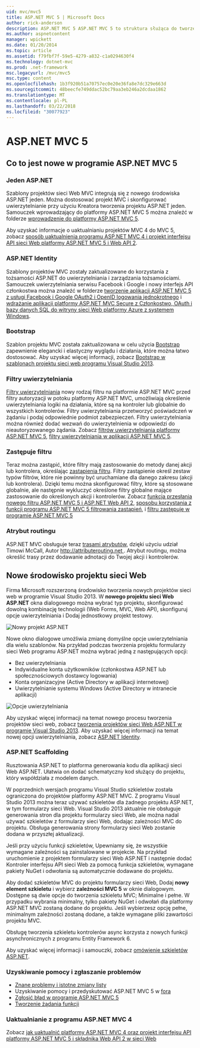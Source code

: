 ```yaml
---
uid: mvc/mvc5
title: ASP.NET MVC 5 | Microsoft Docs
author: rick-anderson
description: ASP.NET MVC 5 ASP.NET MVC 5 to struktura służąca do tworzenia aplikacji sieci web skalowalnych, opartych na standardach za pomocą często używanych wzorów projektów oraz funkcji platform AS....
ms.author: aspnetcontent
manager: wpickett
ms.date: 01/20/2014
ms.topic: article
ms.assetid: f79fbf7f-59e5-4279-a832-c1a0294630f4
ms.technology: dotnet-mvc
ms.prod: .net-framework
msc.legacyurl: /mvc/mvc5
msc.type: content
ms.openlocfilehash: 1b3f920b51a70757ec0e20e36fa8e7dc329e663d
ms.sourcegitcommit: 48beecfe749ddac52bc79aa3eb246a2dcdaa1862
ms.translationtype: MT
ms.contentlocale: pl-PL
ms.lasthandoff: 03/22/2018
ms.locfileid: "30077923"
---
```

<a name="aspnet-mvc-5"></a>ASP.NET MVC 5
====================
## <a name="whats-new-in-aspnet-mvc-5"></a>Co to jest nowe w programie ASP.NET MVC 5

### <a name="one-aspnet"></a>Jeden ASP.NET

Szablony projektów sieci Web MVC integrują się z nowego środowiska ASP.NET jeden. Można dostosować projekt MVC i skonfigurować uwierzytelnianie przy użyciu Kreatora tworzenia projektu ASP.NET jeden. Samouczek wprowadzający do platformy ASP.NET MVC 5 można znaleźć w folderze [wprowadzenie do platformy ASP.NET MVC 5](overview/getting-started/introduction/getting-started.md).

Aby uzyskać informacje o uaktualnianiu projektów MVC 4 do MVC 5, zobacz [sposób uaktualnienia programu ASP.NET MVC 4 i projekt interfejsu API sieci Web platformy ASP.NET MVC 5 i Web API 2](overview/releases/how-to-upgrade-an-aspnet-mvc-4-and-web-api-project-to-aspnet-mvc-5-and-web-api-2.md).

### <a name="aspnet-identity"></a>ASP.NET Identity

Szablony projektów MVC zostały zaktualizowane do korzystania z tożsamości ASP.NET do uwierzytelniania i zarządzania tożsamościami. Samouczek uwierzytelniania serwisu Facebook i Google i nowy interfejs API członkostwa można znaleźć w folderze [tworzenie aplikacji ASP.NET MVC 5 z usługi Facebook i Google OAuth2 i OpenID logowania jednokrotnego](overview/security/create-an-aspnet-mvc-5-app-with-facebook-and-google-oauth2-and-openid-sign-on.md) i [wdrażanie aplikacji platformy ASP.NET MVC Secure z Członkostwo, OAuth i bazy danych SQL do witryny sieci Web platformy Azure z systemem Windows](https://docs.microsoft.com/aspnet/core/security/authorization/secure-data).

### <a name="bootstrap"></a>Bootstrap

Szablon projektu MVC została zaktualizowana w celu użycia [Bootstrap](http://getbootstrap.com/) zapewnienie elegancki i elastyczny wyglądu i działania, które można łatwo dostosować. Aby uzyskać więcej informacji, zobacz [Bootstrap w szablonach projektu sieci web programu Visual Studio 2013](../visual-studio/overview/2013/creating-web-projects-in-visual-studio.md#bootstrap).

### <a name="authentication-filters"></a>Filtry uwierzytelniania

[Filtry uwierzytelniania](http://www.dotnetcurry.com/showarticle.aspx?ID=957) nowy rodzaj filtru na platformie ASP.NET MVC przed filtry autoryzacji w potoku platformy ASP.NET MVC, umożliwiają określenie uwierzytelniania logiki na działania, które są na kontroler lub globalnie do wszystkich kontrolerów. Filtry uwierzytelniania przetworzyć poświadczeń w żądaniu i podaj odpowiednie podmiot zabezpieczeń. Filtry uwierzytelniania można również dodać wezwań do uwierzytelnienia w odpowiedzi do nieautoryzowanego żądania. Zobacz [filtrów uwierzytelniania platformy ASP.NET MVC 5](http://www.dotnetcurry.com/showarticle.aspx?ID=957), [filtry uwierzytelniania w aplikacji ASP.NET MVC 5](http://theshravan.net/blog/authentication-filters-in-asp-net-mvc-5/).

### <a name="filter-overrides"></a>Zastępuje filtru

Teraz można zastąpić, które filtry mają zastosowanie do metody danej akcji lub kontrolera, określając [zastąpienia filtru](http://www.davidhayden.me/blog/filter-overrides-in-asp-net-mvc-5). Filtry zastąpienie określ zestaw typów filtrów, które nie powinny być uruchamiane dla danego zakresu (akcji lub kontrolera). Dzięki temu można skonfigurować filtry, które są stosowane globalnie, ale następnie wykluczyć określone filtry globalne mające zastosowanie do określonych akcji i kontrolerów. Zobacz [funkcja przesłania nowego filtru ASP.NET MVC 5 i ASP.NET Web API 2](https://weblogs.asp.net/imranbaloch/archive/2013/09/25/new-filter-overrides-in-asp-net-mvc-5-and-asp-net-web-api-2.aspx), [sposobu korzystania z funkcji programu ASP.NET MVC 5 filtrowania zastąpień](http://hackwebwith.net/how-to-use-the-asp-net-mvc-5-filter-overrides-feature/), i [filtru zastępuje w programie ASP.NET MVC 5](http://www.davidhayden.me/blog/filter-overrides-in-asp-net-mvc-5)

### <a name="attribute-routing"></a>Atrybut routingu

ASP.NET MVC obsługuje teraz [trasami atrybutów](https://blogs.msdn.com/b/webdev/archive/2013/10/17/attribute-routing-in-asp-net-mvc-5.aspx), dzięki użyciu udział Timowi McCall, Autor [ http://attributerouting.net ](http://attributerouting.net). Atrybut routingu, można określić trasy przez dodawanie adnotacji do Twojej akcji i kontrolerów.

## <a name="new-web-project-experience"></a>Nowe środowisko projektu sieci Web

Firma Microsoft rozszerzoną środowisko tworzenia nowych projektów sieci web w programie Visual Studio 2013. W **nowego projektu sieci Web ASP.NET** okna dialogowego można wybrać typ projektu, skonfigurować dowolną kombinację technologii (Web Forms, MVC, Web API), skonfiguruj opcje uwierzytelniania i Dodaj jednostkowy projekt testowy.

![Nowy projekt ASP.NET](mvc5/_static/image1.png)

Nowe okno dialogowe umożliwia zmianę domyślne opcje uwierzytelniania dla wielu szablonów. Na przykład podczas tworzenia projektu formularzy sieci Web programu ASP.NET można wybrać jedną z następujących opcji:

- Bez uwierzytelniania
- Indywidualne konta użytkowników (członkostwa ASP.NET lub społecznościowych dostawcy logowania)
- Konta organizacyjne (Active Directory w aplikacji internetowej)
- Uwierzytelnianie systemu Windows (Active Directory w intranecie aplikacji)

![Opcje uwierzytelniania](mvc5/_static/image2.png)

Aby uzyskać więcej informacji na temat nowego procesu tworzenia projektów sieci web, zobacz [tworzenia projektów sieci Web ASP.NET w programie Visual Studio 2013](../visual-studio/overview/2013/creating-web-projects-in-visual-studio.md). Aby uzyskać więcej informacji na temat nowej opcji uwierzytelniania, zobacz [ASP.NET Identity](../identity/overview/index.md).

<a id="scaffold"></a>
### <a name="aspnet-scaffolding"></a>ASP.NET Scaffolding

Rusztowania ASP.NET to platforma generowania kodu dla aplikacji sieci Web ASP.NET. Ułatwia on dodać schematyczny kod służący do projektu, który współdziała z modelem danych.

W poprzednich wersjach programu Visual Studio szkieletów została ograniczona do projektów platformy ASP.NET MVC. Z programu Visual Studio 2013 można teraz używać szkieletów dla żadnego projektu ASP.NET, w tym formularzy sieci Web. Visual Studio 2013 aktualnie nie obsługuje generowania stron dla projektu formularzy sieci Web, ale można nadal używać szkieletów z formularzy sieci Web, dodając zależności MVC do projektu. Obsługa generowania strony formularzy sieci Web zostanie dodana w przyszłej aktualizacji.

Jeśli przy użyciu funkcji szkieletów, Upewniamy się, że wszystkie wymagane zależności są zainstalowane w projekcie. Na przykład uruchomienie z projektem formularzy sieci Web ASP.NET i następnie dodać Kontroler interfejsu API sieci Web za pomocą funkcja szkieletów, wymagane pakiety NuGet i odwołania są automatycznie dodawane do projektu.

Aby dodać szkieletów MVC do projektu formularzy sieci Web, Dodaj **nowy element szkieletu** i wybierz **zależności MVC 5** w oknie dialogowym. Dostępne są dwie opcje do tworzenia szkieletu MVC; Minimalne i pełne. W przypadku wybrania minimalny, tylko pakiety NuGet i odwołań dla platformy ASP.NET MVC zostaną dodane do projektu. Jeśli wybierzesz opcję pełne, minimalnym zależności zostaną dodane, a także wymagane pliki zawartości projektu MVC.

Obsługę tworzenia szkieletu kontrolerów async korzysta z nowych funkcji asynchronicznych z programu Entity Framework 6.

Aby uzyskać więcej informacji i samouczki, zobacz [omówienie szkieletów ASP.NET](../visual-studio/overview/2013/aspnet-scaffolding-overview.md).

### <a name="getting-help-and-reporting-issues"></a>Uzyskiwanie pomocy i zgłaszanie problemów

- [Znane problemy i istotne zmiany listy](../visual-studio/overview/2013/release-notes.md#knownissues)
- Uzyskiwanie pomocy i przedyskutować ASP.NET MVC 5 w [fora](https://forums.asp.net/1146.aspx)
- [Zgłosić błąd w programie ASP.NET MVC 5](https://github.com/aspnet/AspNetWebStack/issues)
- [Tworzenie żądania funkcji](http://aspnet.uservoice.com/forums/41201-asp-net-mvc)

### <a name="upgrading-from-aspnet-mvc-4"></a>Uaktualnianie z programu ASP.NET MVC 4

Zobacz [jak uaktualnić platformy ASP.NET MVC 4 oraz projekt interfejsu API platformy ASP.NET MVC 5 i składnika Web API 2 w sieci Web](overview/releases/how-to-upgrade-an-aspnet-mvc-4-and-web-api-project-to-aspnet-mvc-5-and-web-api-2.md)
